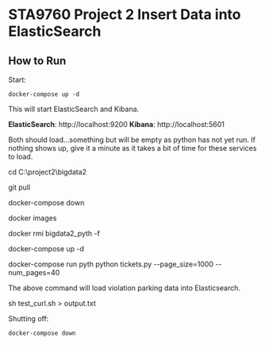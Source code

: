 # STA9760 Project 2 Insert Data into ElasticSearch


## How to Run

Start:

```
docker-compose up -d
```

This will start ElasticSearch and Kibana.

**ElasticSearch**: http://localhost:9200
**Kibana**: http://localhost:5601

Both should load...something but will be empty as python has not yet run. If nothing shows up, give it a minute as it takes a bit of time for these services to load.

cd C:\project2\bigdata2

git pull

docker-compose down

docker images

docker rmi bigdata2_pyth -f

docker-compose up -d

docker-compose run pyth python tickets.py --page_size=1000 --num_pages=40

The above command will load violation parking data into Elasticsearch.

sh test_curl.sh > output.txt

Shutting off:

```
docker-compose down
```
